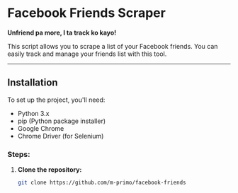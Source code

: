 # Facebook Friends Scraper

**Unfriend pa more, I ta track ko kayo!**

This script allows you to scrape a list of your Facebook friends. You can easily track and manage your friends list with this tool.

---

## Installation

To set up the project, you'll need:

- Python 3.x
- pip (Python package installer)
- Google Chrome
- Chrome Driver (for Selenium)

### Steps:

1. **Clone the repository:**
   ```bash
   git clone https://github.com/m-primo/facebook-friends
